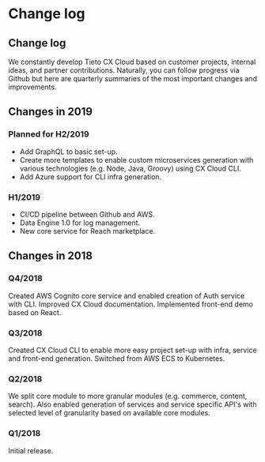 # Change log

## Change log

We constantly develop Tieto CX Cloud based on customer projects, internal ideas, and partner contributions. Naturally, you can follow progress via Github but here are quarterly summaries of the most important changes and improvements.

## Changes in 2019

### Planned for H2/2019

- Add GraphQL to basic set-up.
- Create more templates to enable custom microservices generation with various technologies \(e.g. Node, Java, Groovy\) using CX Cloud CLI.
- Add Azure support for CLI infra generation.

### H1/2019

- CI/CD pipeline between Github and AWS.
- Data Engine 1.0 for log management.
- New core service for Reach marketplace.

## Changes in 2018

### Q4/2018

Created AWS Cognito core service and enabled creation of Auth service with CLI. Improved CX Cloud documentation. Implemented front-end demo based on React.

### Q3/2018

Created CX Cloud CLI to enable more easy project set-up with infra, service and front-end generation. Switched from AWS ECS to Kubernetes.

### Q2/2018

We split core module to more granular modules \(e.g. commerce, content, search\). Also enabled generation of services and service specific API's with selected level of granularity based on available core modules.

### Q1/2018

Initial release.
